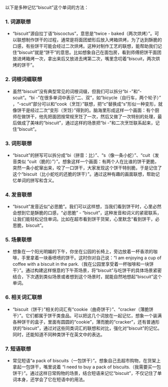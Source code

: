 以下是多种记忆“biscuit”这个单词的方法：

### 1. 词源联想
 - “biscuit”源自拉丁语“biscoctus”，意思是“twice - baked（两次烘烤）”。可以联想制作饼干的过程，通常是将面团塑形后放入烤箱烘烤，为了达到酥脆的口感，有些饼干可能会经过二次烘烤。这种对制作工艺的联想，能帮助我们记住“biscuit”就是“饼干”的意思。比如想象自己在面包房，看到师傅把饼干面团放进烤箱烤一次，拿出来后又放进去烤第二次，嘴里念叨着“biscuit，两次烘烤的饼干”。

### 2. 词根词缀联想
 - 虽然“biscuit”没有典型常见的词根词缀，但我们可以拆分“bi -”和“-scuit”。“bi -”在很多单词中表示“二、双”，如“bicycle（自行车，两个轮子）” ，“-scuit”部分可以和“cook（烹饪）”联想，把“c”替换成“s”形似一种变形，就像饼干是经过二次“变形（烹饪）”得到的。脑海里形成这样一个画面：有个厨师在做饼干，他先把面团按常规烹饪了一次，然后又做了一次特别的处理，最后做成了美味的“biscuit”，通过这样的场景把“bi -”和二次烹饪联系起来，记住“biscuit”。

### 3. 词形联想
 - “biscuit”的拼写可以拆分成“bi（拼音：比）”、“s（像一条小蛇）”、“cuit（发音类似 “cuit（脆的）”）”。想象这样一个画面：有两个人在比谁的饼干更脆，突然一条小蛇窜出来，咬了一口饼干，大家发现这个饼干特别脆，于是记住了这个“biscuit（比小蛇吃的还脆的饼干）”。通过这种有趣的画面联想，帮助记忆单词的拼写和含义。

### 4. 发音联想
 - “biscuit”发音近似“必思脆”。我们可以这样想，当我们看到饼干时，心里必然会想到它是酥脆的口感，“必思脆” - “biscuit”，这种发音和词义的紧密联系，让我们能轻松记住单词。比如在超市看到饼干货架，心里默念“看到饼干，必思脆，biscuit”。

### 5. 场景联想
 - 想象在一个阳光明媚的下午，你坐在公园的长椅上，旁边放着一杯香浓的咖啡，手里拿着一块香喷喷的饼干。这时你对自己说：“I am enjoying a cup of coffee with a biscuit in the park.（我在公园里享受着一杯咖啡和一块饼干）”。通过构建这样惬意的下午茶场景，将“biscuit”与吃饼干的具体场景紧密结合，下次遇到类似场景或者想到这个场景时，就能自然地想起“biscuit”这个单词。

### 6. 相关词汇联想
 - “biscuit（饼干）”相关的词汇有“cookie（曲奇饼干）”、“cracker（薄脆饼干）”。它们都属于饼干类食品。可以把这几个词放在一起记忆，想象一个装满各种饼干的盒子，里面有圆圆的“cookie”，薄而脆的“cracker”，还有普通形状的“biscuit”，通过对这些同类词汇的联想和对比，强化对“biscuit”的记忆。同时，还能知道不同种类饼干在英文中的表达。

### 7. 短语联想
 - 常见短语“a pack of biscuits（一包饼干）”。想象自己去超市购物，在货架上拿起一包饼干，嘴里说着 “I need to buy a pack of biscuits.（我需要买一包饼干）”。通过这样日常购物的场景，结合短语来记忆“biscuit”，不仅记住了单词本身，还学会了它在短语中的用法。 
